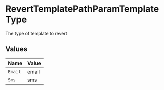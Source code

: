 # RevertTemplatePathParamTemplateType

The type of template to revert


## Values

| Name    | Value   |
| ------- | ------- |
| `Email` | email   |
| `Sms`   | sms     |